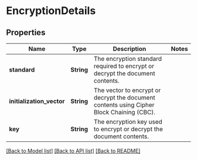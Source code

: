 # EncryptionDetails

## Properties

Name | Type | Description | Notes
------------ | ------------- | ------------- | -------------
**standard** | **String** | The encryption standard required to encrypt or decrypt the document contents. | 
**initialization_vector** | **String** | The vector to encrypt or decrypt the document contents using Cipher Block Chaining (CBC). | 
**key** | **String** | The encryption key used to encrypt or decrypt the document contents. | 

[[Back to Model list]](../README.md#documentation-for-models) [[Back to API list]](../README.md#documentation-for-api-endpoints) [[Back to README]](../README.md)



